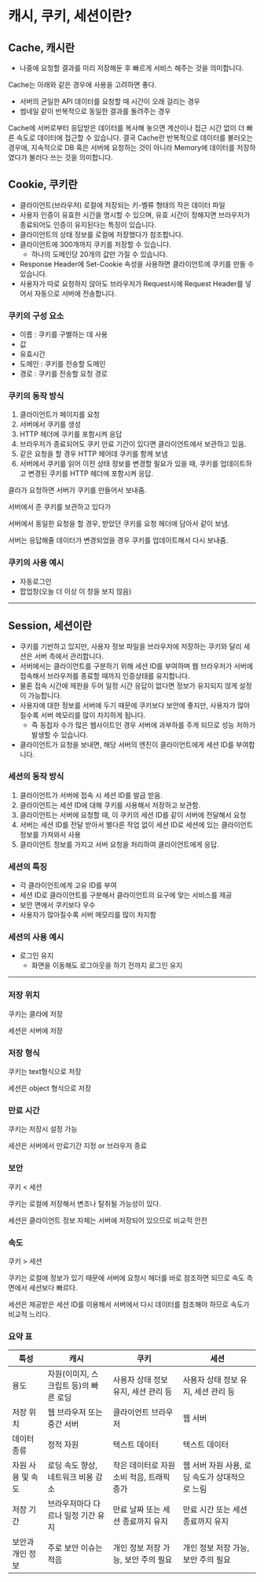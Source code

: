 # 캐시, 쿠키, 세션이란? 

## Cache, 캐시란
- 나중에 요청할 결과를 미리 저장해둔 후 빠르게 서비스 해주는 것을 의미합니다.

Cache는 아래와 같은 경우에 사용을 고려하면 좋다.
- 서버의 균일한 API 데이터를 요청할 때 시간이 오래 걸리는 경우
- 썸네일 같이 반복적으로 동일한 결과를 돌려주는 경우

Cache에 서버로부터 응답받은 데이터를 복사해 놓으면 계산이나 접근 시간 없이 더 빠른 속도로 데이터에 접근할 수 있습니다. 결국 Cache란 반복적으로 데이터를 불러오는 경우에, 지속적으로 DB 혹은 서버에 요청하는 것이 아니라 Memory에 데이터를 저장하였다가 불러다 쓰는 것을 의미합니다. 


## Cookie, 쿠키란

- 클라이언트(브라우저) 로컬에 저장되는 키-벨류 형태의 작은 데이터 파일
- 사용자 인증이 유효한 시간을 명시할 수 있으며, 유효 시간이 정해지면 브라우저가 종료되어도 인증이 유지된다는 특징이 있습니다.
- 클라이언트의 상태 정보를 로컬에 저장했다가 참조합니다.
- 클라이언트에 300개까지 쿠키를 저장할 수 있습니다.
    - 하나의 도메인당 20개의 값만 가질 수 있습니다.
- Response Header에 Set-Cookie 속성을 사용하면 클라이언트에 쿠키를 만들 수 있습니다.
- 사용자가 따로 요청하지 않아도 브라우저가 Request시에 Request Header를 넣어서 자동으로 서버에 전송합니다.

### 쿠키의 구성 요소

- 이름 : 쿠키를 구별하는 데 사용
- 값
- 유효시간
- 도메인 : 쿠키를 전송할 도메인
- 경로 : 쿠키를 전송할 요청 경로

### 쿠키의 동작 방식

1. 클라이언트가 페이지를 요청
2. 서버에서 쿠키를 생성
3. HTTP 헤더에 쿠키를 포함시켜 응답
4. 브라우저가 종료되어도 쿠키 만료 기간이 있다면 클라이언트에서 보관하고 있음.
5. 같은 요청을 할 경우 HTTP 헤어데 쿠키를 함께 보냄
6. 서버에서 쿠키를 읽어 이전 상태 정보를 변경할 필요가 있을 때, 쿠키를 업데이트하고 변경된 쿠키를 HTTP 헤더에 포함시켜 응답.

클라가 요청하면 서버가 쿠키를 만들어서 보내줌.

서버에서 준 쿠키를 보관하고 있다가 

서버에서 동일한 요청을 할 경우, 받았던 쿠키를 요청 헤더에 담아서 같이 보냄.

서버는 응답해줄 데이터가 변경되었을 경우 쿠키를 업데이트해서 다시 보내줌.

 

### 쿠키의 사용 예시

- 자동로그인
- 팝업창(오늘 더 이상 이 창을 보지 않음)

---
## Session, 세션이란

- 쿠키를 기반하고 있지만, 사용자 정보 파일을 브라우저에 저장하는 쿠키와 달리 세션은 서버 측에서 관리합니다.
- 서버에서는 클라이언트를 구분하기 위해 세션 ID를 부여하며 웹 브라우저가 서버에 접속해서 브라우저를 종료할 때까지 인증상태를 유지합니다.
- 물론 접속 시간에 제한을 두어 일정 시간 응답이 없다면 정보가 유지되지 않게 설정이 가능합니다.
- 사용자에 대한 정보를 서버에 두기 때문에 쿠키보다 보안에 좋지만, 사용자가 많아질수록 서버 메모리를 많이 차지하게 됩니다.
    - 즉 동접자 수가 많은 웹사이트인 경우 서버에 과부하를 주게 되므로 성능 저하가 발생할 수 있습니다.
- 클라이언트가 요청을 보내면, 해당 서버의 엔진이 클라이언트에게 세션 ID를 부여합니다.

### 세션의 동작 방식

1. 클라이언트가 서버에 접속 시 세션 ID를 발급 받음.
2. 클라이언트는 세션 ID에 대해 쿠키를 사용해서 저장하고 보관함.
3. 클라이언트는 서버에 요청할 때, 이 쿠키의 세션 ID를 같이 서버에 전달해서 요청
4. 서버는 세션 ID를 전달 받아서 별다른 작업 없이 세션 ID로 세션에 있는 클라이언트 정보를 가져와서 사용 
5. 클라이언트 정보를 가지고 서버 요청을 처리하여 클라이언트에게 응답.

### 세션의 특징

- 각 클라이언트에게 고유 ID를 부여
- 세션 ID로 클라이언트를 구분해서 클라이언트의 요구에 맞는 서비스를 제공
- 보안 면에서 쿠키보다 우수
- 사용자가 많아질수록 서버 메모리를 많이 차지함

### 세션의 사용 예시

- 로그인 유지
    - 화면을 이동해도 로그아웃을 하기 전까지 로그인 유지
    
---

### 저장 위치

쿠키는 클라에 저장

세션은 서버에 저장

### 저장 형식

쿠키는 text형식으로 저장

세션은 object 형식으로 저장

### 만료 시간

쿠키는 저장시 설정 가능

세션은 서버에서 만료기간 지정 or 브라우저 종료

### 보안

쿠키 < 세션 

쿠키는 로컬에 저장해서 변조나 탈취될 가능성이 있다.

세션은 클라이언트 정보 자체는 서버에 저장되어 있으므로 비교적 안전 

### 속도

쿠키 > 세션 

쿠키는 로컬에 정보가 있기 때문에 서버에 요청시 헤더를 바로 참조하면 되므로 속도 측면에서 세션보다 빠르다. 

세션은 제공받은 세션 ID를 이용해서 서버에서 다시 데이터를 참조해야 하므로 속도가 비교적 느리다.


### 요약 표 

| 특성              | 캐시                                   | 쿠키                                      | 세션                                         |
|-------------------|---------------------------------------|------------------------------------------|---------------------------------------------|
| 용도              | 자원(이미지, 스크립트 등)의 빠른 로딩 | 사용자 상태 정보 유지, 세션 관리 등      | 사용자 상태 정보 유지, 세션 관리 등       |
| 저장 위치         | 웹 브라우저 또는 중간 서버            | 클라이언트 브라우저                     | 웹 서버                                    |
| 데이터 종류       | 정적 자원                             | 텍스트 데이터                            | 텍스트 데이터                               |
| 자원 사용 및 속도 | 로딩 속도 향상, 네트워크 비용 감소     | 작은 데이터로 자원 소비 적음, 트래픽 증가 | 웹 서버 자원 사용, 로딩 속도가 상대적으로 느림 |
| 저장 기간         | 브라우저마다 다르나 일정 기간 유지    | 만료 날짜 또는 세션 종료까지 유지      | 만료 시간 또는 세션 종료까지 유지         |
| 보안과 개인 정보 | 주로 보안 이슈는 적음                 | 개인 정보 저장 가능, 보안 주의 필요   | 개인 정보 저장 가능, 보안 주의 필요        |
